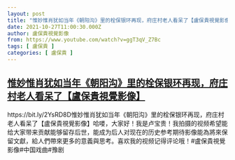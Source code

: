 ```yaml
---
layout: post
title: "惟妙惟肖犹如当年《朝阳沟》里的栓保银环再现，府庄村老人看呆了【盧保貴視覺影像】"
date: 2021-10-27T11:00:30.000Z
author: 盧保貴視覺影像
from: https://www.youtube.com/watch?v=ggT3qV_Z7Bc
tags: [ 盧保貴 ]
categories: [ 盧保貴 ]
---
```

<!--1635332430000-->
[惟妙惟肖犹如当年《朝阳沟》里的栓保银环再现，府庄村老人看呆了【盧保貴視覺影像】](https://www.youtube.com/watch?v=ggT3qV_Z7Bc)
------

<div>
https://bit.ly/2YsRD8D惟妙惟肖犹如当年《朝阳沟》里的栓保银环再现，府庄村老人看呆了【盧保貴視覺影像】哈喽，大家好！我是卢宝贵！我拍摄的视频希望能给大家带来贡献能够留存后世，能成为后人对现在的历史参考期待影像能為將來保留文獻，給人們帶來更多的意義與思考。喜欢我的视频记得评论哦！#盧保貴視覺影像#中国戏曲#豫剧
</div>

